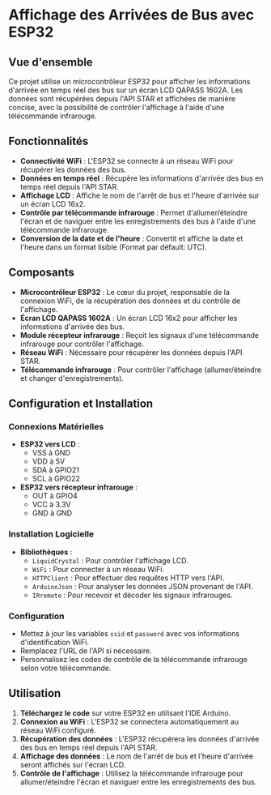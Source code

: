 # Affichage des Arrivées de Bus avec ESP32

## Vue d'ensemble

Ce projet utilise un microcontrôleur ESP32 pour afficher les informations d'arrivée en temps réel des bus sur un écran LCD QAPASS 1602A. Les données sont récupérées depuis l'API STAR et affichées de manière concise, avec la possibilité de contrôler l'affichage à l'aide d'une télécommande infrarouge.

## Fonctionnalités

- **Connectivité WiFi** : L'ESP32 se connecte à un réseau WiFi pour récupérer les données des bus.
- **Données en temps réel** : Récupère les informations d'arrivée des bus en temps réel depuis l'API STAR.
- **Affichage LCD** : Affiche le nom de l'arrêt de bus et l'heure d'arrivée sur un écran LCD 16x2.
- **Contrôle par télécommande infrarouge** : Permet d'allumer/éteindre l'écran et de naviguer entre les enregistrements des bus à l'aide d'une télécommande infrarouge.
- **Conversion de la date et de l'heure** : Convertit et affiche la date et l'heure dans un format lisible (Format par défault: UTC).

## Composants

- **Microcontrôleur ESP32** : Le cœur du projet, responsable de la connexion WiFi, de la récupération des données et du contrôle de l'affichage.
- **Écran LCD QAPASS 1602A** : Un écran LCD 16x2 pour afficher les informations d'arrivée des bus.
- **Module récepteur infrarouge** : Reçoit les signaux d'une télécommande infrarouge pour contrôler l'affichage.
- **Réseau WiFi** : Nécessaire pour récupérer les données depuis l'API STAR.
- **Télécommande infrarouge** : Pour contrôler l'affichage (allumer/éteindre et changer d'enregistrements).

## Configuration et Installation

### Connexions Matérielles

- **ESP32 vers LCD** :
  - VSS à GND
  - VDD à 5V
  - SDA à GPIO21
  - SCL à GPIO22
- **ESP32 vers récepteur infrarouge** :
  - OUT à GPIO4
  - VCC à 3.3V
  - GND à GND

### Installation Logicielle

- **Bibliothèques** :
  - `LiquidCrystal` : Pour contrôler l'affichage LCD.
  - `WiFi` : Pour connecter à un réseau WiFi.
  - `HTTPClient` : Pour effectuer des requêtes HTTP vers l'API.
  - `ArduinoJson` : Pour analyser les données JSON provenant de l'API.
  - `IRremote` : Pour recevoir et décoder les signaux infrarouges.

### Configuration

- Mettez à jour les variables `ssid` et `password` avec vos informations d'identification WiFi.
- Remplacez l'URL de l'API si nécessaire.
- Personnalisez les codes de contrôle de la télécommande infrarouge selon votre télécommande.

## Utilisation

1. **Téléchargez le code** sur votre ESP32 en utilisant l'IDE Arduino.
2. **Connexion au WiFi** : L'ESP32 se connectera automatiquement au réseau WiFi configuré.
3. **Récupération des données** : L'ESP32 récupérera les données d'arrivée des bus en temps réel depuis l'API STAR.
4. **Affichage des données** : Le nom de l'arrêt de bus et l'heure d'arrivée seront affichés sur l'écran LCD.
5. **Contrôle de l'affichage** : Utilisez la télécommande infrarouge pour allumer/éteindre l'écran et naviguer entre les enregistrements des bus.
